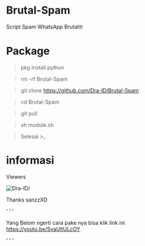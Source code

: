 # Brutal-Spam
Script Spam WhatsApp Brutal🤓
# Package
> pkg Install python

> rm -rf Brutal-Spam

> git clone https://github.com/Dra-ID/Brutal-Spam

> cd Brutal-Spam

> git pull

> sh module.sh

> Selesai >_

# informasi
Viewers 
<p align=left> <img src=https://komarev.com/ghpvc/?username=SpamWagas alt=Dra-ID/> </p>

Thanks sanzzXD 

' ' ' 

Yang Belom ngerti cara pake 
nya bisa klik link ini
https://youtu.be/SvaUltULcOY 

' ' '

